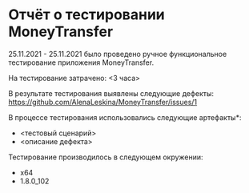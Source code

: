 # Отчёт о тестировании MoneyTransfer


25.11.2021 - 25.11.2021 было проведено ручное функциональное тестирование приложения MoneyTransfer.

На тестирование затрачено: <3 часа>

В результате тестирования выявлены следующие дефекты:
https://github.com/AlenaLeskina/MoneyTransfer/issues/1


В процессе тестирования использовались следующие артефакты*:
* <тестовый сценарий>
* <описание дефекта>


Тестирование производилось в следующем окружении:
* x64
* 1.8.0_102